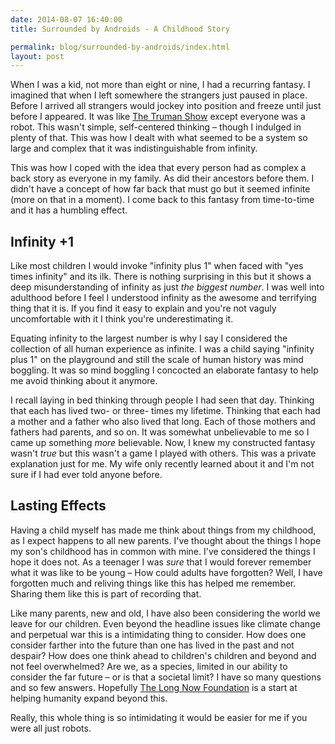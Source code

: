 ```yaml
---
date: 2014-08-07 16:40:00
title: Surrounded by Androids - A Childhood Story

permalink: blog/surrounded-by-androids/index.html
layout: post
---
```

When I was a kid, not more than eight or nine, I had a recurring fantasy. I imagined that when I left somewhere the strangers just paused in place. Before I arrived all strangers would jockey into position and freeze until just before I appeared. It was like [The Truman Show](http://www.imdb.com/title/tt0120382/) except everyone was a robot. This wasn't simple, self-centered thinking –  though I indulged in plenty of that. This was how I dealt with what seemed to be a system so large and complex that it was indistinguishable from infinity.

This was how I coped with the idea that every person had as complex a back story as everyone in my family. As did their ancestors before them. I didn't have a concept of how far back that must go but it seemed infinite (more on that in a moment). I come back to this fantasy from time-to-time and it has a humbling effect.

## Infinity +1

Like most children I would invoke "infinity plus 1" when faced with "yes times infinity" and its ilk. There is nothing surprising in this but it shows a deep misunderstanding of infinity as just *the biggest number*. I was well into adulthood before I feel I understood infinity as the awesome and terrifying thing that it is. If you find it easy to explain and you're not vaguly uncomfortable with it I think you're underestimating it.

Equating infinity to the largest number is why I say I considered the collection of all human experience as infinite. I was a child saying "infinity plus 1" on the playground and still the scale of human history was mind boggling. It was so mind boggling I concocted an elaborate fantasy to help me avoid thinking about it anymore.

I recall laying in bed thinking through people I had seen that day. Thinking that each has lived two- or three- times my lifetime. Thinking that each had a mother and a father who also lived that long. Each of those mothers and fathers had parents, and so on. It was somewhat unbelievable to me so I came up something *more* believable. Now, I knew my constructed fantasy wasn't *true* but this wasn't a game I played with others. This was a private explanation just for me. My wife only recently learned about it and I'm not sure if I had ever told anyone before.

## Lasting Effects

Having a child myself has made me think about things from my childhood, as I expect happens to all new parents. I've thought about the things I hope my son's childhood has in common with mine. I've considered the things I hope it does not. As a teenager I was *sure* that I would forever remember what it was like to be young – How could adults have forgotten? Well, I have forgotten much and reliving things like this has helped me remember. Sharing them like this is part of recording that.

Like many parents, new and old, I have also been considering the world we leave for our children. Even beyond the headline issues like climate change and perpetual war this is a intimidating thing to consider. How does one consider farther into the future than one has lived in the past and not despair? How does one think ahead to children's children and beyond and not feel overwhelmed? Are we, as a species, limited in our ability to consider the far future – or is that a societal limit? I have so many questions and so few answers. Hopefully [The Long Now Foundation](http://longnow.org) is a start at helping humanity expand beyond this.

Really, this whole thing is so intimidating it would be easier for me if you were all just robots.